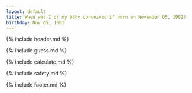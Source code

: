 ```yaml
---
layout: default
title: When was I or my baby conceived if born on November 05, 1901?
birthday: Nov 05, 1901
---
```


{% include header.md %}

{% include guess.md %}

{% include calculate.md %}

{% include safety.md %}

{% include footer.md %}



